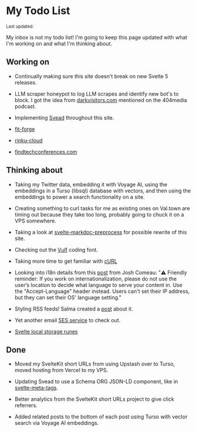 <script>
  import { DateUpdated, Small } from '$lib/components'
</script>

<!-- cSpell:ignore vulf salma darkvisitors markdoc findtechconferences -->

# My Todo List

<Small>
  Last updated: <DateUpdated date="2024-10-18" small="true" />
</Small>

My inbox is not my todo list! I'm going to keep this page updated with
what I'm working on and what I'm thinking about.

## Working on

- Continually making sure this site doesn't break on new Svelte 5
  releases.

- LLM scraper honeypot to log LLM scrapes and identify new bot's to
  block. I got the idea from
  [darkvisitors.com](https://darkvisitors.com/docs/analytics)
  mentioned on the 404media podcast.

- Implementing [Svead](https://svead.pages.dev) throughout this site.

- [fit-forge](https://fit-forge.pages.dev)

- [rinku-cloud](https://rinku.cloud)

- [findtechconferences.com](https://findtechconferences.com/)

## Thinking about

- Taking my Twitter data, embedding it with Voyage AI, using the
  embeddings in a Turso (libsql) database with vectors, and then using
  the embeddings to power a search functionality on a site.

- Creating something to curl tasks for me as existing ones on Val.town
  are timing out because they take too long, probably going to chuck
  it on a VPS somewhere.

- Taking a look at
  [svelte-markdoc-preprocess](https://github.com/TorstenDittmann/svelte-markdoc-preprocess)
  for possible rewrite of this site.

- Checking out the [Vulf](https://ohnotype.co/fonts/vulf) coding font.

- Taking more time to get familiar with
  [cURL](https://www.youtube.com/watch?v=APtOavXTv5M)

- Looking into i18n details from this
  [post](https://x.com/joshwcomeau/status/1759616073773543485?s=46&t=4RSOl8kQCdkHm0U5FcdeaA)
  from Josh Comeau: "⚠️ Friendly reminder: If you work on
  internationalization, please do not use the user’s location to
  decide what language to serve your content in. Use the
  "Accept-Language" header instead. Users can't set their IP address,
  but they can set their OS’ language setting."

- Styling RSS feeds! Salma created a
  [post](https://github.com/whitep4nth3r/mk2-p4nth3rblog/blob/main/src/_css/rss-style.xsl)
  about it.

- Yet another email
  [SES service](https://docs.useplunk.com/guides/setting-up-automation)
  to check out.

- [Svelte local storage runes](https://www.reddit.com/r/sveltejs/s/mk6d48xK7c)

## Done

- Moved my SvelteKit short URLs from using Upstash over to Turso,
  moved hosting from Vercel to my VPS.

- Updating Svead to use a Schema ORG JSON-LD component, like in
  [svelte-meta-tags](https://github.com/oekazuma/svelte-meta-tags).

- Better analytics from the SvelteKit short URLs project to give click
  referrers.

- Added related posts to the bottom of each post using Turso with
  vector search via Voyage AI embeddings.

